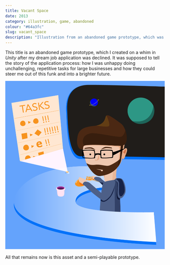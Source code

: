 ```yaml
---
title: Vacant Space
date: 2013
category: illustration, game, abandoned
colour: "#64a3fc"
slug: vacant_space
description: "Illustration from an abandoned game prototype, which was meant to interactively tell the story of the my rejected job application."
---
```


This title is an abandoned game prototype, which I created on a whim in _Unity_ after my dream job application was declined. It was supposed to tell the story of the application process: how I was unhappy doing unchallenging, repetitive tasks for large businesses and how they could steer me out of this funk and into a brighter future.

![Vacant Space](teaser.png)
<p class="caption">All that remains now is this asset and a semi-playable prototype.</p>